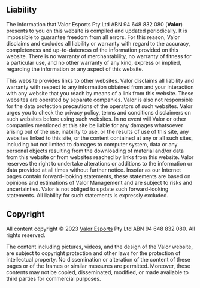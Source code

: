 ## Liability

The information that Valor Esports Pty Ltd ABN 94 648 832 080 (**Valor**) presents to you on this website is compiled and updated periodically. It is impossible to guarantee freedom from all errors. For this reason, Valor disclaims and excludes all liability or warranty with regard to the accuracy, completeness and up-to-dateness of the information provided on this website. There is no warranty of merchantability, no warranty of fitness for a particular use, and no other warranty of any kind, express or implied, regarding the information or any aspect of this website.

This website provides links to other websites. Valor disclaims all liability and warranty with respect to any information obtained from and your interaction with any website that you reach by means of a link from this website. These websites are operated by separate companies. Valor is also not responsible for the data protection precautions of the operators of such websites. Valor urges you to check the privacy policy, terms and conditions disclaimers on such websites before using such websites. In no event will Valor or other companies mentioned at this site be liable for any damages whatsoever arising out of the use, inability to use, or the results of use of this site, any websites linked to this site, or the content contained at any or all such sites, including but not limited to damages to computer system, data or any personal objects resulting from the downloading of material and/or data from this website or from websites reached by links from this website. Valor reserves the right to undertake alterations or additions to the information or data provided at all times without further notice. Insofar as our Internet pages contain forward-looking statements, these statements are based on opinions and estimations of Valor Management and are subject to risks and uncertainties. Valor is not obliged to update such forward-looking statements. All liability for such statements is expressly excluded.

## Copyright

All content copyright &copy; 2023 [Valor Esports](https://valoresports.com/) Pty Ltd ABN 94 648 832 080. All rights reserved.

The content including pictures, videos, and the design of the Valor website, are subject to copyright protection and other laws for the protection of intellectual property. No dissemination or alteration of the content of these pages or of the frames or similar measures are permitted. Moreover, these contents may not be copied, disseminated, modified, or made available to third parties for commercial purposes.

